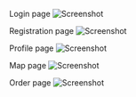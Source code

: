 Login page
![Screenshot](https://i.ibb.co/KqvXh0C/login.jpg)

Registration page
![Screenshot](https://i.ibb.co/XbJK2Dg/registration.jpg)

Profile page
![Screenshot](https://i.ibb.co/7z29pwh/profile.jpg)

Map page
![Screenshot](https://i.ibb.co/mXvbB2S/map.jpg)

Order page
![Screenshot](https://i.ibb.co/wp338Pk/order.jpg)
